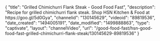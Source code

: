 {
    "title": "Grilled Chimichurri Flank Steak - Good Food Fast",
    "description": "Recipe for grilled chimichurri flank steak. Shop HSN Kitchen & Food at https:\/\/goo.gl\/5d0Gya",
    "channelid": "130145629",
    "videoid": "89819536",
    "date_created": "1494005191",
    "date_modified": "1499888863",
    "type": "captivate",
    "layout": "channelVideo",
    "url": "\/good-food-fast\/hsn-good-food-fast-grilled-chimichurri-flank-steak\/130145629-89819536"
}